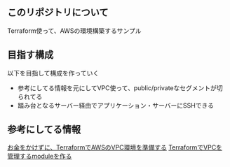 ## このリポジトリについて

Terraform使って、AWSの環境構築するサンプル


## 目指す構成

以下を目指して構成を作っていく

- 参考にしてる情報を元にしてVPC使って、public/privateなセグメントが切られてる
- 踏み台となるサーバー経由でアプリケーション・サーバーにSSHできる

## 参考にしてる情報

[お金をかけずに、TerraformでAWSのVPC環境を準備する](https://qiita.com/CkReal/items/1dbbc78888e157a80668)
[TerraformでVPCを管理するmoduleを作る](https://www.sambaiz.net/article/121/)
